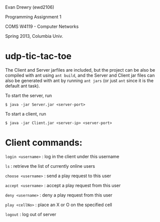 Evan Drewry (ewd2106)

Programming Assignment 1

COMS W4119 - Computer Networks

Spring 2013, Columbia Univ.


udp-tic-tac-toe
===============

The Client and Server jarfiles are included, but the project can be also 
be compiled with ant using `ant build`, and the Server and Client jar files 
can also be generated with ant by running `ant jars` (or just `ant` since
it is the default ant task).

To start the server, run
```
$ java -jar Server.jar <server-port>
```

To start a client, run
```
$ java -jar Client.jar <server-ip> <server-port>
```



Client commands:
================

`login <username>` : log in the client under this username

`ls` : retrieve the list of currently online users

`choose <username>` : send a play request to this user

`accept <username>` : accept a play request from this user

`deny <username>` : deny a play request from this user

`play <cellNo>` : place an X or O on the specified cell

`logout` : log out of server
